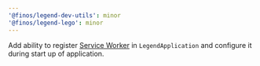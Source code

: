 ```yaml
---
'@finos/legend-dev-utils': minor
'@finos/legend-lego': minor
---
```


Add ability to register [Service Worker](https://developer.mozilla.org/en-US/docs/Web/API/Service_Worker_API) in `LegendApplication` and configure it during start up of application.
